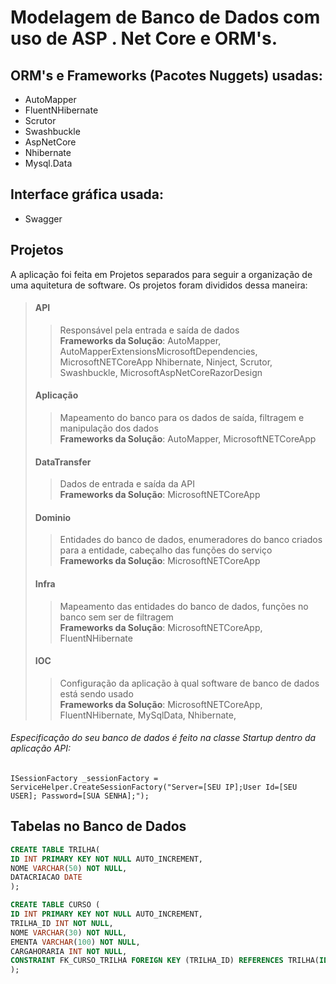 # **Modelagem de Banco de Dados com uso de ASP . Net Core e ORM's.**

## ORM's e Frameworks (Pacotes Nuggets) usadas:
  
  - AutoMapper
  - FluentNHibernate
  - Scrutor
  - Swashbuckle
  - AspNetCore
  - Nhibernate
  - Mysql.Data

## Interface gráfica usada:
 
 - Swagger
 
## Projetos

A aplicação foi feita em Projetos separados para seguir a organização de uma aquitetura de software.
Os projetos foram divididos dessa maneira:
  
  > #### API
  >> Responsável pela entrada e saída de dados <br>
  >> **Frameworks da Solução**: AutoMapper, AutoMapperExtensionsMicrosoftDependencies, <br>MicrosoftNETCoreApp
  >> Nhibernate, Ninject, Scrutor, Swashbuckle, MicrosoftAspNetCoreRazorDesign
  >
  > #### Aplicação 
  >> Mapeamento do banco para os dados de saída, filtragem e manipulação dos dados<br>
  >> **Frameworks da Solução**: AutoMapper, MicrosoftNETCoreApp
  >
  > #### DataTransfer 
  >> Dados de entrada e saída da API <br>
  >> **Frameworks da Solução**: MicrosoftNETCoreApp
  >
  > #### Dominio
  >> Entidades do banco de dados, enumeradores do banco criados para a entidade, cabeçalho das funções do serviço <br>
  >> **Frameworks da Solução**: MicrosoftNETCoreApp
  >
  > #### Infra 
  >> Mapeamento das entidades do banco de dados, funções no banco sem ser de filtragem <br>
  >> **Frameworks da Solução**: MicrosoftNETCoreApp, FluentNHibernate
  >
  > #### IOC
  >> Configuração da aplicação à qual software de banco de dados está sendo usado <br>
  >> **Frameworks da Solução**: MicrosoftNETCoreApp, FluentNHibernate, MySqlData, Nhibernate, 
  
  ###### Especificação do seu banco de dados é feito na classe Startup dentro da aplicação API:
  ```
  ISessionFactory _sessionFactory = ServiceHelper.CreateSessionFactory("Server=[SEU IP];User Id=[SEU USER]; Password=[SUA SENHA];");
  ```
  
  ## Tabelas no Banco de Dados
  
  ```sql
CREATE TABLE TRILHA(
ID INT PRIMARY KEY NOT NULL AUTO_INCREMENT,
NOME VARCHAR(50) NOT NULL,
DATACRIACAO DATE
);

CREATE TABLE CURSO (
ID INT PRIMARY KEY NOT NULL AUTO_INCREMENT, 
TRILHA_ID INT NOT NULL,
NOME VARCHAR(30) NOT NULL,
EMENTA VARCHAR(100) NOT NULL,
CARGAHORARIA INT NOT NULL,
CONSTRAINT FK_CURSO_TRILHA FOREIGN KEY (TRILHA_ID) REFERENCES TRILHA(ID)
);
```
  
  
